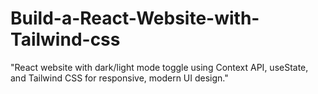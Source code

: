 # Build-a-React-Website-with-Tailwind-css
"React website with dark/light mode toggle using Context API, useState, and Tailwind CSS for responsive, modern UI design."
